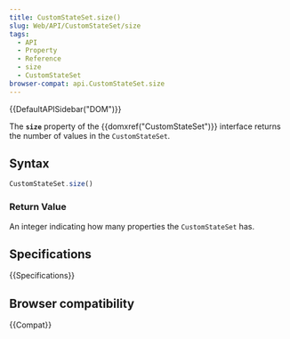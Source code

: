 ```yaml
---
title: CustomStateSet.size()
slug: Web/API/CustomStateSet/size
tags:
  - API
  - Property
  - Reference
  - size
  - CustomStateSet
browser-compat: api.CustomStateSet.size
---
```

{{DefaultAPISidebar("DOM")}}

The **`size`** property of the {{domxref("CustomStateSet")}} interface returns the number of values in the `CustomStateSet`.

## Syntax

```js
CustomStateSet.size()
```

### Return Value

An integer indicating how many properties the `CustomStateSet` has.

## Specifications

{{Specifications}}

## Browser compatibility

{{Compat}}

